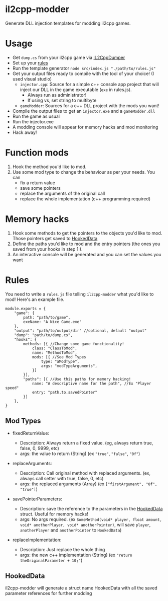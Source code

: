 # il2cpp-modder
Generate DLL injection templates for modding il2cpp games.

# Usage

- Get `dump.cs` from your il2cpp game via [IL2CppDumper](https://github.com/perfare/il2cppdumper)
- Set up your [rules](#rules)
- Run the template generator `node src/index.js "./path/to/rules.js"`
- Get your output files ready to compile with the tool of your choice! (I used visual studio)
	- `injector.cpp`: Source for a simple c++ console app project that will inject our DLL in the game executable (`exe` in rules.js). 
		- Always run as administrator!
		- If using vs, set string to multibyte
	- `gameModder`: Sources for a c++ DLL project with the mods you want!
- Compile the output files to get an `injector.exe` and a `gameModder.dll`
- Run the game as usual
- Run the injector.exe
- A modding console will appear for memory hacks and mod monitoring
- Hack away!


# Function mods
1) Hook the method you'd like to mod.
2) Use some mod type to change the behaviour as per your needs. You can 
	- fix a return value 
	- save some pointers 
	- replace the arguments of the original call
	- replace the whole implementation (c++ programming required)

# Memory hacks

1) Hook some methods to get the pointers to the objects you'd like to mod. Those pointers get saved to [HookedData](#hooked-data)
2) Define the paths you'd like to mod and the entry pointers (the ones you saved from your hooks in step 1!).
3) An interactive console will be generated and you can set the values you want


# Rules
You need to write a `rules.js` file telling `il2cpp-modder` what you'd like to mod! Here's an example file.
```
module.exports = {
	"game": {
		path: "path/to/game",
		exeName: "A Nice Game.exe"
	},
	"output": "path/to/output/dir" //optional, default "output"
	"dump": "path/to/dump.cs",
	"hooks": {
		methods: [{ //Change some game functionality!
			class: "ClassToMod",
			name: "MethodToMod",
			mods: [{ //See Mod Types
				type: "aModType", 
				args: "modTypeArguments",
			}]
		}],
		"paths": [{ //Use this paths for memory hacking!
			name: "A descriptive name for the path", //Ex "Player speed"
			entry: "path.to.savedPointer"
		}]
	},
}
```
## Mod Types

- fixedReturnValue: 
	- Description: Always return a fixed value. (eg, always return true, false, 0, 9999, etc)
	- args: the value to return (String) (ex `"true"`, `"false"`, `"0f"`)

- replaceArguments:
 	- Description: Call original method with replaced arguments. (ex, always call setter with true, false, 0, etc)
 	- args: the replaced arguments (Array) (ex `["firstArgument", "0f", "true"]`)

- savePointerParameters:
  - Description: save the reference to the parameters in the [HookedData](#hooked-data) struct. Useful for memory hacks!
  - args: No args required. (ex `SomeMethod(void* player, float amount, void* anotherPlayer, void* anotherPointer)`, will save `player`, `anotherPlayer` and `anotherPointer` to `HookedData`)

- replaceImplementation: 
	- Description: Just replace the whole thing
	- args: the new c++ implementation (String) (ex `"return theOriginalParameter + 10;"`)

## HookedData
il2cpp-modder will generate a struct name HookedData with all the saved parameter references for further modding